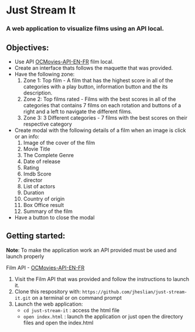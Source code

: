 

# Just Stream It
### A web application to visualize films using an API local.

## Objectives:

- Use API [OCMovies-API-EN-FR](https://github.com/OpenClassrooms-Student-Center/OCMovies-API-EN-FR) film local.
- Create an interface thats follows the maquette that was provided.
- Have the following zone:
	1. Zone 1: Top film - A film that has the highest score in all of the categories with a play button, information button and the its description.
	2. Zone 2: Top films rated - Films with the best scores in all of the categories that contains 7 films on each rotation and buttons of a right and a left to navigate the different films. 
	3. Zone 3: 3 Different categories - 7 films with the best scores on their respective category
- Create modal with the following details of a film when an image is click or an info:
	1. Image of the cover of the film
	2. Movie Title
	3. The Complete Genre
	4. Date of release
	5. Rating
	6. Imdb Score
	7. director
	8. List of actors
	9. Duration
	10. Country of origin
	11. Box Office result 
	12. Summary of the film
- Have a button to close the modal

			 
## Getting started:
**Note**: To make the application work an API provided must be used and launch properly

Film API - [OCMovies-API-EN-FR](https://github.com/OpenClassrooms-Student-Center/OCMovies-API-EN-FR) 
 1. Visit the Film API that was provided and follow the instructions to launch it.
 2. Clone this respository with: `https://github.com/jheslian/just-stream-it.git` on a terminal or on command prompt
 3. Launch the web application:
	 - `cd just-stream-it` : access the html file
	 -  `open index.html` : launch the application or just open the directory files and open the index.html
